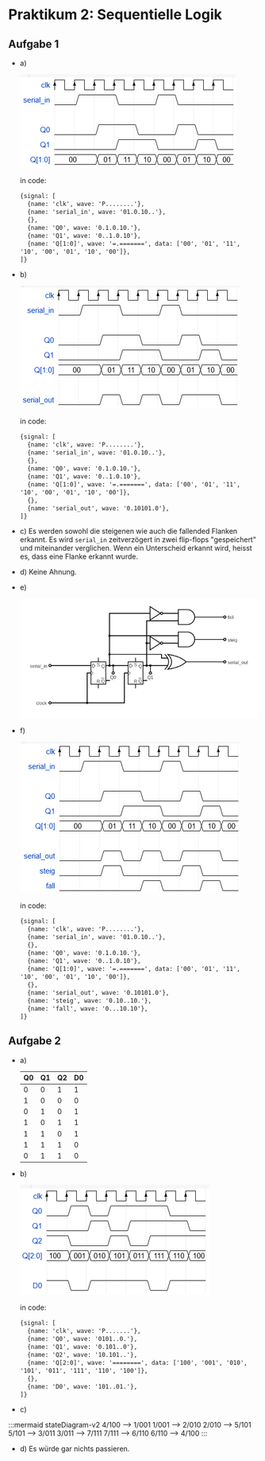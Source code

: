 # Praktikum 2: Sequentielle Logik

## Aufgabe 1

- a)

  ![](praktikum_2_aufgabe_1_a.png)

  in code:

  ```
  {signal: [
    {name: 'clk', wave: 'P........'},
    {name: 'serial_in', wave: '01.0.10..'},
    {},
    {name: 'Q0', wave: '0.1.0.10.'},
    {name: 'Q1', wave: '0..1.0.10'},
    {name: 'Q[1:0]', wave: '=.=======', data: ['00', '01', '11', '10', '00', '01', '10', '00']},
  ]}
  ```

- b)

  ![](praktikum_2_aufgabe_1_b.png)

  in code:

  ```
  {signal: [
    {name: 'clk', wave: 'P........'},
    {name: 'serial_in', wave: '01.0.10..'},
    {},
    {name: 'Q0', wave: '0.1.0.10.'},
    {name: 'Q1', wave: '0..1.0.10'},
    {name: 'Q[1:0]', wave: '=.=======', data: ['00', '01', '11', '10', '00', '01', '10', '00']},
    {},
    {name: 'serial_out', wave: '0.10101.0'},
  ]}
  ```

- c) Es werden sowohl die steigenen wie auch die fallended Flanken erkannt. Es wird `serial_in` zeitverzögert in zwei flip-flops "gespeichert" und miteinander verglichen. Wenn ein Unterscheid erkannt wird, heisst es, dass eine Flanke erkannt wurde.

- d) Keine Ahnung.

- e)

  ![](praktikum_2_aufgabe_1_e.png)

- f)

  ![](praktikum_2_aufgabe_1_f.png)

  in code:

  ```
  {signal: [
    {name: 'clk', wave: 'P........'},
    {name: 'serial_in', wave: '01.0.10..'},
    {},
    {name: 'Q0', wave: '0.1.0.10.'},
    {name: 'Q1', wave: '0..1.0.10'},
    {name: 'Q[1:0]', wave: '=.=======', data: ['00', '01', '11', '10', '00', '01', '10', '00']},
    {},
    {name: 'serial_out', wave: '0.10101.0'},
    {name: 'steig', wave: '0.10..10.'},
    {name: 'fall', wave: '0...10.10'},
  ]}
  ```

## Aufgabe 2

- a)

  |Q0|Q1|Q2|D0|
  |- |- |- |- |
  |0 |0 |1 |1 |
  |1 |0 |0 |0 |
  |0 |1 |0 |1 |
  |1 |0 |1 |1 |
  |1 |1 |0 |1 |
  |1 |1 |1 |0 |
  |0 |1 |1 |0 |

- b)

  ![](praktikum_2_aufgabe_2_b.png)

  in code:

  ```
  {signal: [
    {name: 'clk', wave: 'P.......'},
    {name: 'Q0', wave: '0101..0.'},
    {name: 'Q1', wave: '0.101..0'},
    {name: 'Q2', wave: '10.101..'},
    {name: 'Q[2:0]', wave: '========', data: ['100', '001', '010', '101', '011', '111', '110', '100']},
    {},
    {name: 'D0', wave: '101..01.'},
  ]}
  ```

- c)

:::mermaid
stateDiagram-v2
  4/100 --> 1/001
  1/001 --> 2/010
  2/010 --> 5/101
  5/101 --> 3/011
  3/011 --> 7/111
  7/111 --> 6/110
  6/110 --> 4/100
:::

- d) Es würde gar nichts passieren.
